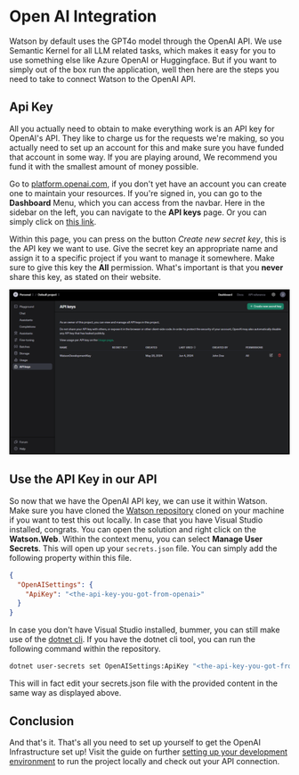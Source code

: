 # Open AI Integration
Watson by default uses the GPT4o model through the OpenAI API. We use Semantic Kernel for all LLM related tasks, which makes it easy for you to use something else like Azure OpenAI or Huggingface. But if you want to simply out of the box run the application, well then here are the steps you need to take to connect Watson to the OpenAI API.

## Api Key
All you actually need to obtain to make everything work is an API key for OpenAI's API. They like to charge us for the requests we're making, so you actually need to set up an account for this and make sure you have funded that account in some way. If you are playing around, We recommend you fund it with the smallest amount of money possible.

Go to [platform.openai.com](https://platform.openai.com/), if you don't yet have an account you can create one to maintain your resources. If you're signed in, you can go to the **Dashboard** Menu, which you can access from the navbar. Here in the sidebar on the left, you can navigate to the **API keys** page. Or you can simply click on [this link](https://platform.openai.com/api-keys).

Within this page, you can press on the button *Create new secret key*, this is the API key we want to use. Give the secret key an appropriate name and assign it to a specific project if you want to manage it somewhere. Make sure to give this key the **All** permission. What's important is that you **never** share this key, as stated on their website.

![OpenAI Api Key](../../../images/integrations/openai-api-key.png)

## Use the API Key in our API
So now that we have the OpenAI API key, we can use it within Watson. Make sure you have cloned the [Watson repository](https://github.com/XR-Solutions/watson) cloned on your machine if you want to test this out locally. In case that you have Visual Studio installed, congrats. You can open the solution and right click on the **Watson.Web**. Within the context menu, you can select **Manage User Secrets**. This will open up your `secrets.json` file. You can simply add the following property within this file.

```json
{
  "OpenAISettings": {
    "ApiKey": "<the-api-key-you-got-from-openai>"
  }
}
```

In case you don't have Visual Studio installed, bummer, you can still make use of the [dotnet cli](https://learn.microsoft.com/en-us/dotnet/core/tools/dotnet). If you have the dotnet cli tool, you can run the following command within the repository.

```sh
dotnet user-secrets set OpenAISettings:ApiKey "<the-api-key-you-got-from-openai>"
```

This will in fact edit your secrets.json file with the provided content in the same way as displayed above.

## Conclusion
And that's it. That's all you need to set up yourself to get the OpenAI Infrastructure set up! Visit the guide on further [setting up your development environment](../Contributing/setup-environment.md) to run the project locally and check out your API connection.
